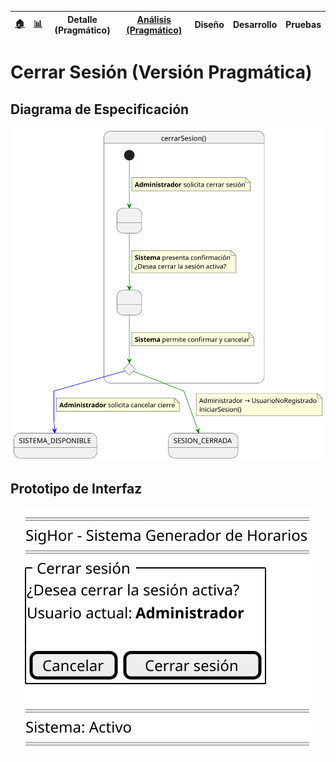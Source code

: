 <div align=right>
 
|[🏠️](../../../README.md)|[ 📊](https://raw.githubusercontent.com/mmasias/pySigHor/main/images/RUP/99-seguimiento/diagrama-contexto-administrador.svg)|**Detalle (Pragmático)**|[Análisis (Pragmático)](../../../01-analisis/casos-uso/cerrarSesion/README.md)|Diseño|Desarrollo|Pruebas|
|-|-|-|-|-|-|-|

</div>

# Cerrar Sesión (Versión Pragmática)

## Diagrama de Especificación

<div align=center>

![cerrarSesion](/images/RUP/00-casos-uso/02-detalle/cerrarSesion/cerrarSesion.svg)

</div>

## Prototipo de Interfaz

<div align=center>

![cerrarSesion-wireframe](/images/RUP/00-casos-uso/02-detalle/cerrarSesion/cerrarSesion-wireframe.svg)

</div>
